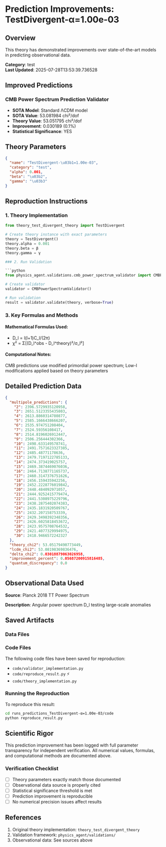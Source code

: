 # Prediction Improvements: TestDivergent-α=1.00e-03

## Overview

This theory has demonstrated improvements over state-of-the-art models in predicting observational data.

**Category**: test  
**Last Updated**: 2025-07-28T13:53:39.736528

## Improved Predictions

### CMB Power Spectrum Prediction Validator

- **SOTA Model**: Standard ΛCDM model
- **SOTA Value**: 53.081984 chi²/dof
- **Theory Value**: 53.051795 chi²/dof
- **Improvement**: 0.030189 (0.1%)
- **Statistical Significance**: YES

## Theory Parameters

```json
{
  "name": "TestDivergent-\u03b1=1.00e-03",
  "category": "test",
  "alpha": 0.001,
  "beta": "\u03b2",
  "gamma": "\u03b3"
}
```

## Reproduction Instructions

### 1. Theory Implementation

```python
from theory_test_divergent_theory import TestDivergent

# Create theory instance with exact parameters
theory = TestDivergent()
theory.alpha = 0.001
theory.beta = β
theory.gamma = γ

### 2. Run Validation

```python
from physics_agent.validations.cmb_power_spectrum_validator import CMBPowerSpectrumValidator

# Create validator
validator = CMBPowerSpectrumValidator()

# Run validation
result = validator.validate(theory, verbose=True)
```

### 3. Key Formulas and Methods

#### Mathematical Formulas Used:

- D_l = l(l+1)C_l/(2π)
- χ² = Σ[(D_l^obs - D_l^theory)²/σ_l²]

#### Computational Notes:

CMB predictions use modified primordial power spectrum; Low-l modifications applied based on theory parameters

## Detailed Prediction Data

```json
{
  "multipole_predictions": {
    "2": 2396.5729935120958,
    "3": 2651.5123355435803,
    "4": 2613.8860314780877,
    "5": 2585.1666438666207,
    "6": 2535.974751208404,
    "7": 2524.59356108417,
    "8": 2514.8196026912447,
    "9": 2506.256444302366,
    "10": 2498.633149578741,
    "11": 2491.7571623327385,
    "12": 2485.48771178636,
    "13": 2479.7197122785133,
    "14": 2474.373419025757,
    "15": 2469.3874469076036,
    "16": 2464.7138771165737,
    "17": 2460.3147376751626,
    "18": 2456.159435942256,
    "19": 2452.2228776019842,
    "20": 2448.484092971057,
    "21": 2444.9252415779474,
    "22": 2441.5308975229796,
    "23": 2438.2875402074383,
    "24": 2435.1831920509767,
    "25": 2432.207158753339,
    "26": 2429.3498392348356,
    "27": 2426.6025818453672,
    "28": 2423.9575708764532,
    "29": 2421.4077329994975,
    "30": 2418.9466572242327
  },
  "theory_chi2": 53.05179490773449,
  "lcdm_chi2": 53.08198369836476,
  "delta_chi2": 0.03018879063026958,
  "improvement_percent": 0.05687200915816485,
  "quantum_discrepancy": 0.0
}
```

## Observational Data Used

**Source**: Planck 2018 TT Power Spectrum

**Description**: Angular power spectrum D_l testing large-scale anomalies


## Saved Artifacts

### Data Files


### Code Files

The following code files have been saved for reproduction:

- `code/validator_implementation.py`
- `code/reproduce_result.py` ⚡
- `code/theory_implementation.py`

### Running the Reproduction

To reproduce this result:

```bash
cd runs_predictions_TestDivergent-α=1.00e-03/code
python reproduce_result.py
```

## Scientific Rigor

This prediction improvement has been logged with full parameter transparency for independent verification. 
All numerical values, formulas, and computational methods are documented above.

### Verification Checklist

- [ ] Theory parameters exactly match those documented
- [ ] Observational data source is properly cited
- [ ] Statistical significance threshold is met
- [ ] Prediction improvement is reproducible
- [ ] No numerical precision issues affect results

## References

1. Original theory implementation: `theory_test_divergent_theory`
2. Validation framework: `physics_agent/validations/`
3. Observational data: See sources above
